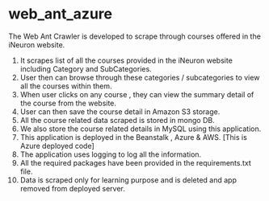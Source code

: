 # web_ant_azure

The Web Ant Crawler is developed to scrape through courses offered in the iNeuron website.

1. It scrapes list of all the courses provided in the iNeuron website including Category and SubCategories.
2. User then can browse through these categories / subcategories to view all the courses within them.
3. When user clicks on any course , they can view the summary detail of the course from the website.
4. User can then save the course detail in Amazon S3 storage.
5. All the course related data scraped is stored in mongo DB.
6. We also store the course related details in MySQL using this application.
7. This application is deployed in the Beanstalk , Azure & AWS. [This is Azure deployed code]
8. The application uses logging to log all the information.
9. All the required packages have been provided in the requirements.txt file.
10. Data is scraped only for learning purpose and is deleted and app removed from deployed server.
